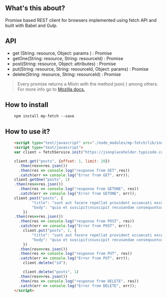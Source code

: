 ## What's this about? ##
Promise based REST client for browsers implemented using fetch API and built with Babel and Gulp.
## API ##

 - get (String: resource, Object: params ) : Promise
 - getOne(String: resource, String: resourceId) : Promise
 - post(String: resource, Object: attributes) : Promise
 - put(String: resource, String: resourceId, Object: params) : Promise
 - delete(String: resource, String: resourceId) : Promise

> Every promise returns a Mixin with the method json( ) among others. For more info go to [Mozilla docs.](https://developer.mozilla.org/en-US/docs/Web/API/Fetch_API/Using_Fetch)

## How to install ##

```batch
	npm install mp-fetch --save
```


## How to use it? ##
```html
	<script type="text/javascript" src="./node_modules/mp-fetch/lib/index.js"></script>
	<script type="text/javascript">
	var client = fetchService.init("https://jsonplaceholder.typicode.com");

    client.get("posts", {offset: 1, limit: 20})
      .then(res=>res.json())
      .then(res => console.log("response from GET",res))
      .catch(err => console.log("Error from GET", err));
    client.getOne("posts", 1)
    .then(res=>res.json())
      .then(res => console.log("response from GETONE", res))
      .catch(err => console.log("Error from GETONE", err));
    client.post("posts", {
      		"title": "sunt aut facere repellat provident occaecati excepturi optio reprehenderit",
      		"body": "quia et suscipit\nsuscipit recusandae consequuntur expedita"
    	})
    .then(res=>res.json())
      .then(res => console.log("response from POST", res))
      .catch(err => console.log("Error from POST", err));
    	client.put("posts", 1, {
      		"title": "sunt aut facere repellat provident occaecati excepturi optio reprehenderit",
      		"body": "quia et suscipit\nsuscipit recusandae consequuntur expedita"
    	})
      .then(res=>res.json())
      .then(res => console.log("response from PUT", res))
      .catch(err => console.log("Error from PUT", err));
    	client.delete("id");

    	client.delete("posts", 1)
      .then(res=>res.json())
      .then(res => console.log("response from DELETE", res))
      .catch(err => console.log("Error from DELETE", err));
	</script>
```
